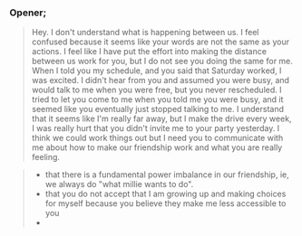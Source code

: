 ### Opener;
> Hey. I don't understand what is happening between us.
>  I feel confused because it seems like your words are not the same as your actions. I feel like I have put the effort into making the distance between us work for you, but I do not see you doing the same for me. When I told you my schedule, and you said that Saturday worked, I was excited. I didn't hear from you and assumed you were busy, and would talk to me when you were free, but you never rescheduled. I tried to let you come to me when you told me you were busy, and it seemed like you eventually just stopped talking to me. 
>  I understand that it seems like I'm really far away, but I make the drive every week,
>  I was really hurt that you didn't invite me to your party yesterday. I think we could work things out but I need you to communicate with me about how to make our friendship work and what you are really feeling. 


> 	- that there is a fundamental power imbalance in our friendship, ie, we always do "what millie wants to do".
> 	- that you do not accept that I am growing up and making choices for myself because you believe they make me less accessible to you
> 	- 